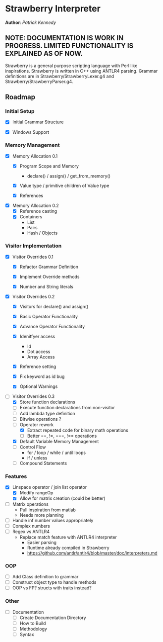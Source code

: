 # Strawberry Interpreter
**Author**: _Patrick Kennedy_

## NOTE: DOCUMENTATION IS WORK IN PROGRESS. LIMITED FUNCTIONALITY IS EXPLAINED AS OF NOW.

Strawberry is a general purpose scripting language with Perl like inspirations.
Strawberry is written in C++ using ANTLR4 parsing. Grammar definitions are in 
Strawberry/StrawberryLexer.g4 and Strawberry/StrawberryParser.g4.

## Roadmap

### Initial Setup
- [x] Initial Grammar Structure


- [x] Windows Support

### Memory Management

- [x] Memory Allocation 0.1
    - [x] Program Scope and Memory
        - declare() / assign() / get_from_memory()
    - [x] Value type / primitive children of Value type
    - [x] References


- [x] Memory Allocation 0.2
    - [x] Reference casting
    - [x] Containers
        - List
        - Pairs
        - Hash / Objects

### Visitor Implementation

- [x] Visitor Overrides 0.1
    - [x] Refactor Grammar Definition
    - [x] Implement Override methods
    - [x] Number and String literals


- [x] Visitor Overrides 0.2
    - [x] Visitors for declare() and assign()
    - [x] Basic Operator Functionality
    - [x] Advance Operator Functionality
    - [x] Idenitfyer access
        - Id
        - Dot access
        - Array Access
    - [x] Reference setting
    - [x] Fix keyword as id bug
    - [x] Optional Warnings


- [ ] Visitor Overrides 0.3
    - [x] Store function declarations
    - [ ] Execute function declarations from non-visitor
    - [ ] Add lambda type definition
    - [ ] Bitwise operations ?
    - [ ] Operator rework
      - [x] Extract repeated code for binary math operations
      - [ ] Better ==, !=, ===, !== operations
    - [x] Default Variable Memory Management
    - [ ] Control Flow
        - for / loop / while / until loops
        - if / unless
    - [ ] Compound Statements

### Features
- [x] Linspace operator / join list operator
  - [x] Modify rangeOp
  - [x] Allow for matrix creation (could be better)
- [ ] Matrix operations
  - Pull inspiration from matlab
  - Needs more planning
- [ ] Handle inf number values appropriately
- [ ] Complex numbers
- [ ] Regex vs ANTLR4
  - Replace match feature with ANTLR4 interpreter
    - Easier parsing
    - Runtime already compiled in Strawberry
    - https://github.com/antlr/antlr4/blob/master/doc/interpreters.md

### OOP
- [ ] Add Class definition to grammar
- [ ] Construct object type to handle methods
- [ ] OOP vs FP? structs with traits instead?

### Other
- [ ] Documentation
    - [ ] Create Documentation Directory
    - [ ] How to Build
    - [ ] Methodology
    - [ ] Syntax